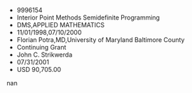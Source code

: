 
* 9996154
* Interior Point Methods Semidefinite Programming
* DMS,APPLIED MATHEMATICS
* 11/01/1998,07/10/2000
* Florian Potra,MD,University of Maryland Baltimore County
* Continuing Grant
* John C. Strikwerda
* 07/31/2001
* USD 90,705.00

nan
